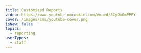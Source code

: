 ```yaml
---
title: Customized Reports
video: https://www.youtube-nocookie.com/embed/8CyOmGmPPFY
cover: /images/cms/youtube-cover.png
isNew: false
topics:
  - reporting
userTypes:
  - staff
---
```

